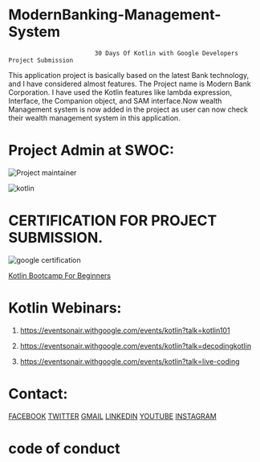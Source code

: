 # ModernBanking-Management-System
                            30 Days Of Kotlin with Google Developers Project Submission


<p>This application project is basically based on the latest Bank technology, and I have considered almost features. The Project name is Modern Bank Corporation. I have used the Kotlin features like lambda expression, Interface, the Companion object, and SAM interface.Now wealth Management system is now added in the project  as user can now check their wealth management system in this application.</p>

# Project Admin at SWOC:

![Project maintainer](https://user-images.githubusercontent.com/50301680/102719761-fe044900-4315-11eb-9823-af4c38e3a33e.png)

![kotlin](https://user-images.githubusercontent.com/50301680/83848868-22a72380-a72c-11ea-9e12-b859d8697606.png)

# CERTIFICATION FOR PROJECT SUBMISSION.
![google certification](https://user-images.githubusercontent.com/50301680/86451190-2c767380-bd38-11ea-937d-4842f81eea3e.png)


<a href="https://developer.android.com/courses/kotlin-bootcamp/overview utm_source=week1&utm_medium=email&utm_campaign=30DaysOfKotlin&utm_term=Basic%22">Kotlin Bootcamp For Beginners</a>


# Kotlin Webinars: 
1. https://eventsonair.withgoogle.com/events/kotlin?talk=kotlin101

2. https://eventsonair.withgoogle.com/events/kotlin?talk=decodingkotlin

3. https://eventsonair.withgoogle.com/events/kotlin?talk=live-coding

















# Contact:

<a href="https://www.facebook.com/ashwini.pandey.376" class="fa fa-facebook">FACEBOOK</a>
<a href="https://twitter.com/SHIVANT9" class="fa fa-twitter">TWITTER</a>
<a href="shivant47@gmail.com" class="fa fa-google">GMAIL</a>
<a href="https://linkedin.com/in/shivantkumarpandey" class="fa fa-linkedin">LINKEDIN</a>
<a href="https://www.youtube.com/channel/UCLQMdDxySQP23-DGgtpeJqQ/videos" class="fa fa-youtube">YOUTUBE</a>
<a href="https://www.instagram.com/shivant_pandey/" class="fa fa-instagram">INSTAGRAM</a>

# code of conduct



